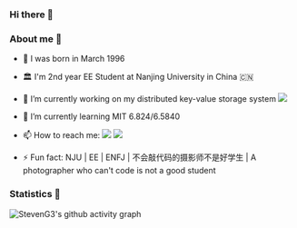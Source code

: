 ### Hi there 👋
### About me 🤔
<!-- 
**StevenG3/StevenG3** is a ✨ _special_ ✨ repository because its `README.md` (this file) appears on your GitHub profile.

Here are some ideas to get you started: -->

- 🐣 I was born in March 1996
- 🏛️ I'm 2nd year EE Student at Nanjing University in China 🇨🇳
- 🔭 I’m currently working on my distributed key-value storage system [![](https://img.shields.io/badge/github-MySkipList-red?logo=github)](https://github.com/StevenG3/MySkipList)

- 🌱 I’m currently learning MIT 6.824/6.5840
<!-- - 👯 I’m looking to collaborate on ... -->
<!-- - 🤔 I’m looking for help with ... -->

<!-- - 💬 Ask me about ... -->
- 📫 How to reach me: ![](https://img.shields.io/badge/📫-gggqqy@foxmail.com-orange) ![](https://img.shields.io/badge/📫-gqy7372@gmail.com-green)
<!-- - 😄 Pronouns: ... -->
- ⚡ Fun fact: NJU | EE | ENFJ | 不会敲代码的摄影师不是好学生 | A photographer who can't code is not a good student

### Statistics 📒
<!-- ![Metrics](https://metrics.lecoq.io/StevenG3?template=classic&base=header%2C%20activity%2C%20community%2C%20repositories%2C%20metadata&base.indepth=false&base.hireable=false&base.skip=false&config.timezone=Asia%2FShanghai) -->

<!-- [![StevenG3's GitHub stats](https://github-readme-stats.vercel.app/api?username=StevenG3)](https://github.com/anuraghazra/github-readme-stats) -->

<!-- ![StevenG3's Most used languages](https://github-readme-stats.vercel.app/api/top-langs/?username=StevenG3&layout=compact&hide_border=true&langs_count=10) -->

<!-- [![!trophy](https://github-profile-trophy.vercel.app/?username=StevenG3)](https://github.com/ryo-ma/github-profile-trophy) -->

![StevenG3's github activity graph](https://github-readme-activity-graph.cyclic.app/graph?username=StevenG3)

<!-- [![GitHub Streak](https://github-readme-streak-stats.herokuapp.com/?user=StevenG3)](https://git.io/streak-stats) -->
